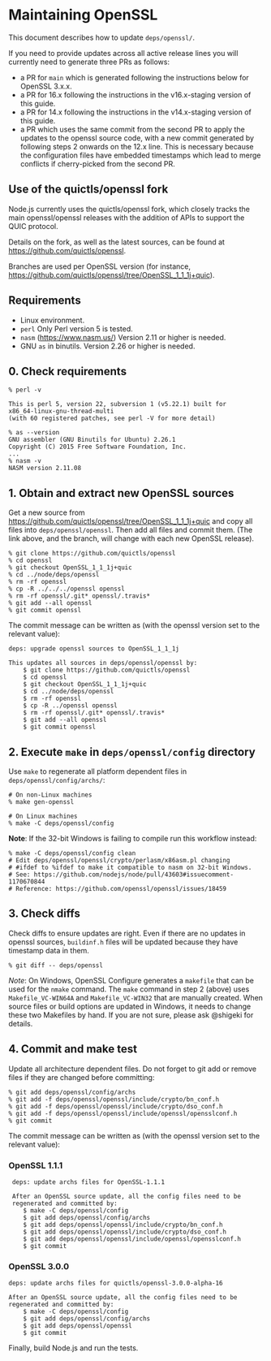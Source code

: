 # Maintaining OpenSSL

This document describes how to update `deps/openssl/`.

If you need to provide updates across all active release lines you will
currently need to generate three PRs as follows:

* a PR for `main` which is generated following the instructions
  below for OpenSSL 3.x.x.
* a PR for 16.x following the instructions in the v16.x-staging version
  of this guide.
* a PR for 14.x following the instructions in the v14.x-staging version
  of this guide.
* a PR which uses the same commit from the second PR to apply the
  updates to the openssl source code, with a new commit generated
  by following steps 2 onwards on the 12.x line. This is
  necessary because the configuration files have embedded timestamps
  which lead to merge conflicts if cherry-picked from the second PR.

## Use of the quictls/openssl fork

Node.js currently uses the quictls/openssl fork, which closely tracks
the main openssl/openssl releases with the addition of APIs to support
the QUIC protocol.

Details on the fork, as well as the latest sources, can be found at
<https://github.com/quictls/openssl>.

Branches are used per OpenSSL version (for instance,
<https://github.com/quictls/openssl/tree/OpenSSL_1_1_1j+quic>).

## Requirements

* Linux environment.
* `perl` Only Perl version 5 is tested.
* `nasm` (<https://www.nasm.us/>) Version 2.11 or higher is needed.
* GNU `as` in binutils. Version 2.26 or higher is needed.

## 0. Check requirements

```console
% perl -v

This is perl 5, version 22, subversion 1 (v5.22.1) built for
x86_64-linux-gnu-thread-multi
(with 60 registered patches, see perl -V for more detail)

% as --version
GNU assembler (GNU Binutils for Ubuntu) 2.26.1
Copyright (C) 2015 Free Software Foundation, Inc.
...
% nasm -v
NASM version 2.11.08
```

## 1. Obtain and extract new OpenSSL sources

Get a new source from <https://github.com/quictls/openssl/tree/OpenSSL_1_1_1j+quic>
and copy all files into `deps/openssl/openssl`. Then add all files and commit
them. (The link above, and the branch, will change with each new OpenSSL
release).

```console
% git clone https://github.com/quictls/openssl
% cd openssl
% git checkout OpenSSL_1_1_1j+quic
% cd ../node/deps/openssl
% rm -rf openssl
% cp -R ../../../openssl openssl
% rm -rf openssl/.git* openssl/.travis*
% git add --all openssl
% git commit openssl
```

The commit message can be written as (with the openssl version set
to the relevant value):

```text
deps: upgrade openssl sources to OpenSSL_1_1_1j

This updates all sources in deps/openssl/openssl by:
    $ git clone https://github.com/quictls/openssl
    $ cd openssl
    $ git checkout OpenSSL_1_1_1j+quic
    $ cd ../node/deps/openssl
    $ rm -rf openssl
    $ cp -R ../openssl openssl
    $ rm -rf openssl/.git* openssl/.travis*
    $ git add --all openssl
    $ git commit openssl
```

## 2. Execute `make` in `deps/openssl/config` directory

Use `make` to regenerate all platform dependent files in
`deps/openssl/config/archs/`:

```console
# On non-Linux machines
% make gen-openssl

# On Linux machines
% make -C deps/openssl/config
```

**Note**: If the 32-bit Windows is failing to compile run this workflow instead:

```console
% make -C deps/openssl/config clean
# Edit deps/openssl/openssl/crypto/perlasm/x86asm.pl changing
# #ifdef to %ifdef to make it compatible to nasm on 32-bit Windows.
# See: https://github.com/nodejs/node/pull/43603#issuecomment-1170670844
# Reference: https://github.com/openssl/openssl/issues/18459
```

## 3. Check diffs

Check diffs to ensure updates are right. Even if there are no updates in openssl
sources, `buildinf.h` files will be updated because they have timestamp
data in them.

```console
% git diff -- deps/openssl
```

_Note_: On Windows, OpenSSL Configure generates a `makefile` that can be
used for the `nmake` command. The `make` command in step 2 (above) uses
`Makefile_VC-WIN64A` and `Makefile_VC-WIN32` that are manually
created. When source files or build options are updated in Windows,
it needs to change these two Makefiles by hand. If you are not sure,
please ask @shigeki for details.

## 4. Commit and make test

Update all architecture dependent files. Do not forget to git add or remove
files if they are changed before committing:

```console
% git add deps/openssl/config/archs
% git add -f deps/openssl/openssl/include/crypto/bn_conf.h
% git add -f deps/openssl/openssl/include/crypto/dso_conf.h
% git add -f deps/openssl/openssl/include/openssl/opensslconf.h
% git commit
```

The commit message can be written as (with the openssl version set
to the relevant value):

### OpenSSL 1.1.1

```text
 deps: update archs files for OpenSSL-1.1.1

 After an OpenSSL source update, all the config files need to be
 regenerated and committed by:
    $ make -C deps/openssl/config
    $ git add deps/openssl/config/archs
    $ git add deps/openssl/openssl/include/crypto/bn_conf.h
    $ git add deps/openssl/openssl/include/crypto/dso_conf.h
    $ git add deps/openssl/openssl/include/openssl/opensslconf.h
    $ git commit
```

### OpenSSL 3.0.0

```text
deps: update archs files for quictls/openssl-3.0.0-alpha-16

After an OpenSSL source update, all the config files need to be
regenerated and committed by:
    $ make -C deps/openssl/config
    $ git add deps/openssl/config/archs
    $ git add deps/openssl/openssl
    $ git commit
```

Finally, build Node.js and run the tests.

